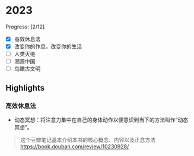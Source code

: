 # 2023

Progress: [2/12]

- [x] 高效休息法
- [x] 改变你的作息，改变你的生活
- [ ] 人类灭绝
- [ ] 溯源中国
- [ ] 鸟瞰古文明

## Highlights

### 高效休息法

- 动态冥想：将注意力集中在自己的身体动作以便意识到当下的方法叫作“动态冥想”。

> 这个豆瓣笔记基本介绍本书的核心概念、内容以及正念方法 <https://book.douban.com/review/10230928/>
